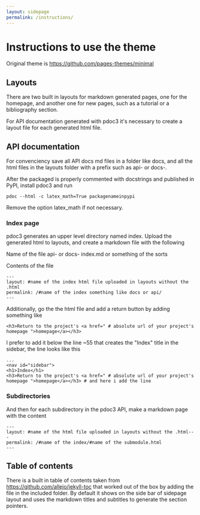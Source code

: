 ```yaml
---
layout: sidepage
permalink: /instructions/
---
```


# Instructions to use the theme

Original theme is https://github.com/pages-themes/minimal

## Layouts

There are two built in layouts for markdown generated pages, one for the homepage, and another one for new pages,
such as a tutorial or a bibliography section.

For API documentation generated with pdoc3 it's necessary to create a layout file for each generated html file.

## API documentation

For convenciency save all API docs md files in a folder like docs, and all the html files in the layouts folder
with a prefix such as api- or docs-.

After the packaged is properly commented with docstrings and published in PyPI, install pdoc3 and run

```
pdoc --html -c latex_math=True packagenameinpypi
```
Remove the option latex_math if not necessary.

### Index page

pdoc3 generates an upper level directory named index. Upload the generated html to layouts, and create a markdown
file with the following

Name of the file api- or docs- index.md or something of the sorts

Contents of the file

```
---
layout: #name of the index html file uploaded in layouts without the .html
permalink: /#name of the index something like docs or api/
---
```

Additionally, go the the html file and add a return button by adding something like

```
<h3>Return to the project's <a href=" # absolute url of your project's homepage ">homepage</a></h3>
```

I prefer to add it below the line ~55 that creates the "Index" title in the sidebar, the line looks like this

```
...
<nav id="sidebar">
<h1>Index</h1>
<h3>Return to the project's <a href=" # absolute url of your project's homepage ">homepage</a></h3> # and here i add the line
```

### Subdirectories

And then for each subdirectory in the pdoc3 API, make a markdown page with the content

```
---
layout: #name of the html file uploaded in layouts without the .html---
permalink: /#name of the index/#name of the submodule.html
---
```

## Table of contents

There is a built in table of contents taken from https://github.com/allejo/jekyll-toc that worked out of the box by
adding the file in the included folder. By default it shows on the side bar of sidepage layout and uses the markdown
titles and subtitles to generate the section pointers.
